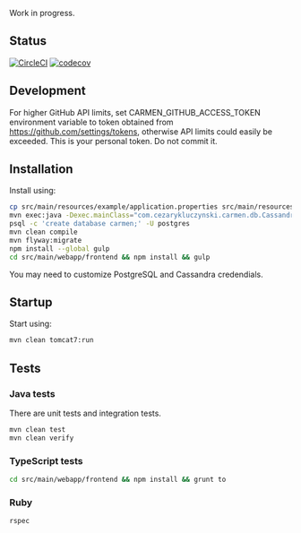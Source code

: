 Work in progress.

## Status

[![CircleCI](https://circleci.com/gh/cezarykluczynski/Carmen.svg?style=svg)](https://circleci.com/gh/cezarykluczynski/Carmen)
[![codecov](https://codecov.io/gh/cezarykluczynski/Carmen/branch/master/graph/badge.svg)](https://codecov.io/gh/cezarykluczynski/Carmen)

## Development

For higher GitHub API limits, set CARMEN_GITHUB_ACCESS_TOKEN environment variable
to token obtained from https://github.com/settings/tokens,
otherwise API limits could easily be exceeded.
This is your personal token. Do not commit it.

## Installation
Install using:
```sh
cp src/main/resources/example/application.properties src/main/resources/application.properties
mvn exec:java -Dexec.mainClass="com.cezarykluczynski.carmen.db.CassandraMigrations"
psql -c 'create database carmen;' -U postgres
mvn clean compile
mvn flyway:migrate
npm install --global gulp
cd src/main/webapp/frontend && npm install && gulp
```

You may need to customize PostgreSQL and Cassandra credendials.

## Startup
Start using:

```sh
mvn clean tomcat7:run
```

## Tests

### Java tests
There are unit tests and integration tests.

```sh
mvn clean test
mvn clean verify
```

### TypeScript tests

```sh
cd src/main/webapp/frontend && npm install && grunt to
```

### Ruby

```sh
rspec
```
